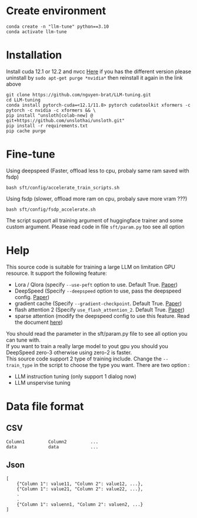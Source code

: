 # Create environment
```
conda create -n "llm-tune" python==3.10
conda activate llm-tune
```
# Installation
Install cuda 12.1 or 12.2 and nvcc [Here](https://www.cherryservers.com/blog/install-cuda-ubuntu) if you has the different version please uninstall by `sudo apt-get purge *nvidia*` then reinstall it again in the link above
```
git clone https://github.com/nguyen-brat/LLM-tuning.git
cd LLM-tuning
conda install pytorch-cuda=<12.1/11.8> pytorch cudatoolkit xformers -c pytorch -c nvidia -c xformers && \
pip install "unsloth[colab-new] @ git+https://github.com/unslothai/unsloth.git"
pip install -r requirements.txt
pip cache purge
```
# Fine-tune
Using deepspeed (Faster, offload less to cpu, probaly same ram saved with fsdp)
```
bash sft/config/accelerate_train_scripts.sh
```
Using fsdp (slower, offload more ram on cpu, probaly save more vram ???)
```
bash sft/config/fsdp_accelerate.sh
```
The script support all training argument of huggingface trainer and some custom argument. Please read code in file `sft/param.py` too see all option
# Help
This source code is suitable for training a large LLM on limitation GPU resource. It support the following feature:
- Lora / Qlora (specify `--use-peft` option to use. Default True. [Paper](https://arxiv.org/pdf/2106.09685.pdf))
- DeepSpeed (Specify `--deepspeed` option to use, pass the deepspeed config. [Paper](https://arxiv.org/pdf/2207.00032.pdf))
- gradient cache (Specify `--gradient-checkpoint`. Default True. [Paper](https://arxiv.org/pdf/1808.00079.pdf))
- flash attention 2 (Specify `use_flash_attention_2`. Default True. [Paper](https://arxiv.org/pdf/2307.08691.pdf))
- sparse attention (modify the deepspeed config to use this feature. Read the document [here](https://www.deepspeed.ai/tutorials/sparse-attention/))

You should read the parameter in the sft/param.py file to see all option you can tune with.\
If you want to train a really large model to yout gpu you should you DeepSpeed zero-3 otherwise using zero-2 is faster.\
This source code support 2 type of training include. Change the `--train_type` in the script to choose the type you want. There are two option :
- LLM instruction tuning (only support 1 dialog now)
- LLM unspervise tuning

# Data file format
## CSV
```
Column1         Column2         ...
data            data            ...
```
## Json
```
[
    {"Column 1": value11, "Column 2": value12, ...},
    {"Column 1": value21, "Column 2": value22, ...},
    .
    .
    {"Column 1": valuenn1, "Column 2": valuen2, ...}
]
```